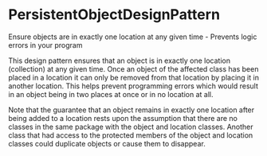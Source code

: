 # PersistentObjectDesignPattern
Ensure objects are in exactly one location at any given time - Prevents logic errors in your program

This design pattern ensures that an object is in exactly
one location (collection) at any given time.  Once an
object of the affected class has been placed in a
location it can only be removed from that location 
by placing it in another location.  This helps 
prevent programming errors which would result in an
object being in two places at once or in no location
at all.

Note that the guarantee that an object remains in 
exactly one location after being added to a location
rests upon the assumption that there are no classes
in the same package with the object and location classes.
Another class that had access to the protected members
of the object and location classes could duplicate 
objects or cause them to disappear.  